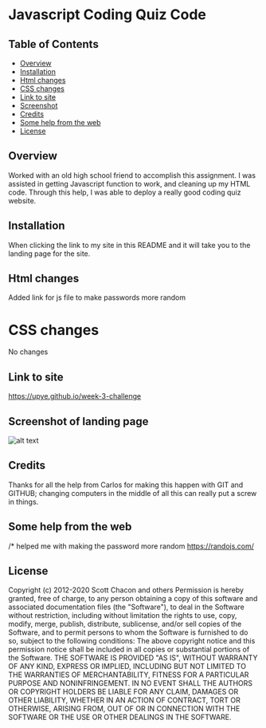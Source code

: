 # Javascript Coding Quiz Code

## Table of Contents 
* [Overview](#overview)
* [Installation](#installation)
* [Html changes](#html-changes)
* [CSS changes](#css-changes)
* [Link to site](#link-to-site)
* [Screenshot](#screenshot-of-landing-page)
* [Credits](#credits)
* [Some help from the web](#some-help-from-the-web)
* [License](#license)

## Overview
Worked with an old high school friend to accomplish this assignment. I was assisted in getting Javascript function to work, and cleaning up my HTML code. Through this help, I was able to deploy a really good coding quiz website.
## Installation
When clicking the link to my site in this README and it will take you to the landing page for the site. 
## Html changes
Added link for js file to make passwords more random
# CSS changes
No changes
## Link to site
https://upye.github.io/week-3-challenge
## Screenshot of landing page
![alt text](assets/images/screenshot-horiseon-website.png)
## Credits
Thanks for all the help from Carlos for making this happen with GIT and GITHUB; changing computers in the middle of all this can really put a screw in things. 
## Some help from the web
/* helped me with making the password more random
https://randojs.com/
## License
Copyright (c) 2012-2020 Scott Chacon and others
Permission is hereby granted, free of charge, to any person obtaining
a copy of this software and associated documentation files (the
"Software"), to deal in the Software without restriction, including
without limitation the rights to use, copy, modify, merge, publish,
distribute, sublicense, and/or sell copies of the Software, and to
permit persons to whom the Software is furnished to do so, subject to
the following conditions:
The above copyright notice and this permission notice shall be
included in all copies or substantial portions of the Software.
THE SOFTWARE IS PROVIDED "AS IS", WITHOUT WARRANTY OF ANY KIND,
EXPRESS OR IMPLIED, INCLUDING BUT NOT LIMITED TO THE WARRANTIES OF
MERCHANTABILITY, FITNESS FOR A PARTICULAR PURPOSE AND
NONINFRINGEMENT. IN NO EVENT SHALL THE AUTHORS OR COPYRIGHT HOLDERS BE
LIABLE FOR ANY CLAIM, DAMAGES OR OTHER LIABILITY, WHETHER IN AN ACTION
OF CONTRACT, TORT OR OTHERWISE, ARISING FROM, OUT OF OR IN CONNECTION
WITH THE SOFTWARE OR THE USE OR OTHER DEALINGS IN THE SOFTWARE.